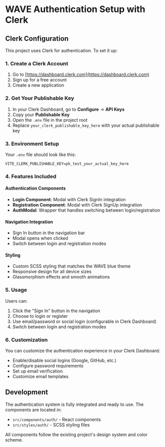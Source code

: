# WAVE Authentication Setup with Clerk

## Clerk Configuration

This project uses Clerk for authentication. To set it up:

### 1. Create a Clerk Account
1. Go to [https://dashboard.clerk.com](https://dashboard.clerk.com)
2. Sign up for a free account
3. Create a new application

### 2. Get Your Publishable Key
1. In your Clerk Dashboard, go to **Configure** → **API Keys**
2. Copy your **Publishable Key**
3. Open the `.env` file in the project root
4. Replace `your_clerk_publishable_key_here` with your actual publishable key

### 3. Environment Setup
Your `.env` file should look like this:
```
VITE_CLERK_PUBLISHABLE_KEY=pk_test_your_actual_key_here
```

### 4. Features Included

#### Authentication Components
- **Login Component**: Modal with Clerk SignIn integration
- **Registration Component**: Modal with Clerk SignUp integration  
- **AuthModal**: Wrapper that handles switching between login/registration

#### Navigation Integration
- Sign In button in the navigation bar
- Modal opens when clicked
- Switch between login and registration modes

#### Styling
- Custom SCSS styling that matches the WAVE blue theme
- Responsive design for all device sizes
- Glassmorphism effects and smooth animations

### 5. Usage

Users can:
1. Click the "Sign In" button in the navigation
2. Choose to login or register
3. Use email/password or social login (configurable in Clerk Dashboard)
4. Switch between login and registration modes

### 6. Customization

You can customize the authentication experience in your Clerk Dashboard:
- Enable/disable social logins (Google, GitHub, etc.)
- Configure password requirements
- Set up email verification
- Customize email templates

## Development

The authentication system is fully integrated and ready to use. The components are located in:
- `src/components/auth/` - React components
- `src/styles/auth/` - SCSS styling files

All components follow the existing project's design system and color scheme.